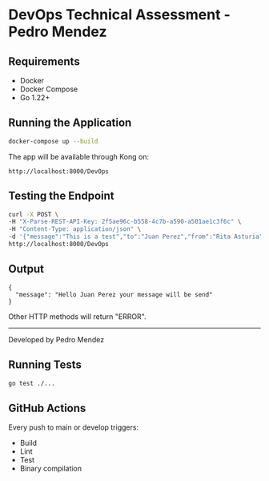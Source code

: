# DevOps Technical Assessment - Pedro Mendez

## Requirements
- Docker
- Docker Compose
- Go 1.22+

## Running the Application

```bash
docker-compose up --build
```

The app will be available through Kong on:

```
http://localhost:8000/DevOps
```

## Testing the Endpoint

```bash
curl -X POST \
-H "X-Parse-REST-API-Key: 2f5ae96c-b558-4c7b-a590-a501ae1c3f6c" \
-H "Content-Type: application/json" \
-d '{"message":"This is a test","to":"Juan Perez","from":"Rita Asturia","timeToLifeSec":45}' \
http://localhost:8000/DevOps
```

## Output

```
{
  "message": "Hello Juan Perez your message will be send"
}
```

Other HTTP methods will return "ERROR".

---
Developed by Pedro Mendez


## Running Tests

```bash
go test ./...
```

## GitHub Actions

Every push to main or develop triggers:

- Build
- Lint
- Test
- Binary compilation